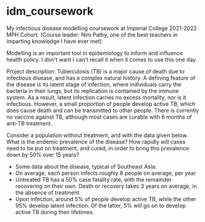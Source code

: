 # idm_coursework

My infectious disease modelling coursework at Imperial College 2021-2022 MPH Cohort. 
(Course leader: Nim Pathy, one of the best teachers in imparting knowledge I have ever met)

Modelling is an important tool in epidemiology to inform and influence health policy. I don't want I can't recall it when it comes to use this one day. 

Project description:
Tuberculosis (TB) is a major cause of death due to infectious disease, and has a complex natural history. A defining feature of the disease is its latent stage of infection, where individuals carry the bacteria in their lungs, but its replication is contained by the immune system. As a result, latent infection carries no excess mortality, nor is it infectious. However, a small proportion of people develop active TB, which does cause death and can be transmitted to other people. There is currently no vaccine against TB, although most cases are curable with 6 months of anti-TB treatment. 

Consider a population without treatment, and with the data given below. What is the endemic prevalence of the disease? How rapidly will cases need to be put on treatment, and cured, in order to bring this prevalence down by 50% over 15 years?

- Some data about the disease, typical of Southeast Asia:
-	On average, each person infects roughly 8 people on average, per year
-	Untreated TB has a 50% case fatality rate, with the remainder recovering on their own. Death or recovery takes 3 years on average, in the absence of treatment.
-	Upon infection, around 5% of people develop active TB, while the other 95% develop latent infection. Of the latter, 5% will go on to develop active TB during their lifetimes.
 
